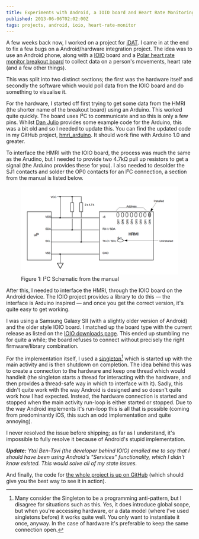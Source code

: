 ```yaml
---
title: Experiments with Android, a IOIO board and Heart Rate Monitoring
published: 2013-06-06T02:02:00Z
tags: projects, android, ioio, heart-rate-monitor
---
```


A few weeks back now, I worked on a project for [iDAT][]. I came in at the end to
fix a few bugs on a Android/hardware integration project. The idea was to use an
Android phone, along with a [IOIO][] board and a [Polar heart rate monitor breakout
board][hmri] to collect data on a person's movements, heart rate (and a few other 
things).

This was split into two distinct sections; the first was the hardware itself and
secondly the software which would poll data from the IOIO board and do something to
visualise it.

For the hardware, I started off first trying to get some data from the HMRI (the
shorter name of the breakout board) using an Arduino. This worked quite quickly.
The board uses I&sup2;C to communicate and so this is only a few pins. Whilst 
[Dan Julio][] provides some example code for the Arduino, this was a bit old and so
I needed to update this. You can find the updated code in my GitHub project,
[hmri_arduino][]. It should work fine with Arduino 1.0 and greater.

To interface the HMRI with the IOIO board, the process was much the same as the
Arudino, but I needed to provide two 4.7k&Omega; pull up resistors to get a signal 
(the Arduino provides these for you). I also needed to desolder the SJ1 contacts and
solder the OP0 contacts for an I&sup2;C connection, a section from the manual is
listed below.

<figure>
  <img src="/resources/images/hmri_schematic.png" alt="I&sup2;C Schematic from the manual">
  <figcaption>Figure 1: I&sup2;C Schematic from the manual</figcaption>
</figure>

After this, I needed to interface the HMRI, through the IOIO board on the Android
device. The IOIO project provides a library to do this &mdash; the interface is
Arduino inspired &mdash; and once you get the correct version, it's quite easy to
get working.

I was using a Samsung Galaxy SII (with a slightly older version of Android) and the
older style IOIO board. I matched up the board type with the current release as
listed on the [IOIO downloads page][]. This ended up stumbling me for quite a while;
the board refuses to connect without precisely the right firmware/library 
combination.

For the implementation itself, I used a [singleton][][^antipattern] which is 
started up with the main activity and is then shutdown on completion. The idea behind 
this was to create a connection to the hardware and keep one thread which would 
handleit (the singleton starts a thread for interacting with the  hardware, and then 
provides a thread-safe way in which to interface with it). Sadly, this didn't quite 
work with the way Android is designed and so doesn't quite work how I had expected. 
Instead, the hardware connection is started and stopped when the main activity 
run-loop is either started or stopped. Due to the way Android implements it's 
run-loop this is all that is possible (coming from predominantly iOS, this such an 
odd implementation and quite annoying).

I never resolved the issue before shipping; as far as I understand, it's impossible 
to fully resolve it because of Android's stupid implementation.

_**Update:** Ytai Ben-Tsvi (the developer behind IOIO) emailed me to say that I should
have been using Android's "Services" functionality, which I didn't know existed.
This would solve all of my state issues._

And finally, the code for [the whole project is up on GitHub][project] (which should
give you the best way to see it in action).

[^antipattern]: Many consider the Singleton to be a programming anti-pattern, but
    I disagree for situations such as this. Yes, it does introduce global scope,
    but when you're accessing hardware, or a data model (where I've used singletons
    before) it works quite well. You only want to instantiate it once, anyway. In
    the case of hardware it's preferable to keep the same connection open.

[iDAT]: http://www.i-dat.org
[IOIO]: https://github.com/ytai/ioio/wiki
[hmri]: https://www.sparkfun.com/products/8661
[Dan Julio]: http://danjuliodesigns.com/sparkfun/hrmi.html
[project]: https://github.com/i-DAT/Bio-OS-Android
[hmri_arduino]: https://github.com/nickcharlton/hmri_arduino
[IOIO downloads page]: https://github.com/ytai/ioio/wiki/Downloads
[singleton]: http://en.wikipedia.org/wiki/Singleton_pattern

